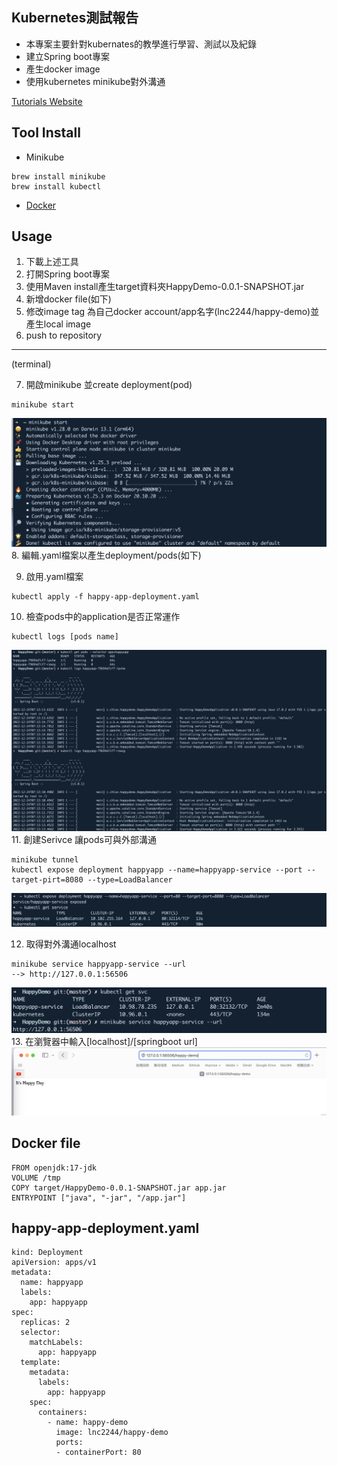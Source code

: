 

## Kubernetes測試報告

- 本專案主要針對kubernates的教學進行學習、測試以及紀錄
- 建立Spring boot專案
- 產生docker image
- 使用kubernetes minikube對外溝通

[Tutorials Website](https://kubernetes.io/docs/tutorials)
## Tool Install
- Minikube
```
brew install minikube
brew install kubectl
```

- [Docker](https://docs.docker.com/get-docker/) 

## Usage

1. 下載上述工具
2. 打開Spring boot專案
3. 使用Maven install產生target資料夾HappyDemo-0.0.1-SNAPSHOT.jar
4. 新增docker file(如下)
5. 修改image tag 為自己docker account/app名字(lnc2244/happy-demo)並產生local image
6. push to repository
---
(terminal)

7. 開啟minikube 並create deployment(pod)
```
minikube start
```
![minikube start](https://github.com/lnc0119/k8s-review/blob/8d9ddecc4527b98ffc651b4dc04924f76a67e148/src/images/demo/minikube-start.png)
8. 編輯.yaml檔案以產生deployment/pods(如下)

9. 啟用.yaml檔案
```
kubectl apply -f happy-app-deployment.yaml
```
10. 檢查pods中的application是否正常運作
```
kubectl logs [pods name]
```
![kubectl-logs](https://github.com/lnc0119/k8s-review/blob/8d9ddecc4527b98ffc651b4dc04924f76a67e148/src/images/demo/kubectl-logs.png)
11. 創建Serivce 讓pods可與外部溝通
```
minikube tunnel
kubectl expose deployment happyapp --name=happyapp-service --port --target-pirt=8080 --type=LoadBalancer
```
![kubectl expose](https://github.com/lnc0119/k8s-review/blob/8d9ddecc4527b98ffc651b4dc04924f76a67e148/src/images/demo/kubectl-expose.png)

12. 取得對外溝通localhost
```
minikube service happyapp-service --url 
--> http://127.0.0.1:56506
```
![get url](https://github.com/lnc0119/k8s-review/blob/8d9ddecc4527b98ffc651b4dc04924f76a67e148/src/images/demo/minikube-get-url.png)
13. 在瀏覽器中輸入[localhost]/[springboot url]
![final demo](https://github.com/lnc0119/k8s-review/blob/8d9ddecc4527b98ffc651b4dc04924f76a67e148/src/images/demo/final-demo.png)





## Docker file
```
FROM openjdk:17-jdk
VOLUME /tmp
COPY target/HappyDemo-0.0.1-SNAPSHOT.jar app.jar
ENTRYPOINT ["java", "-jar", "/app.jar"]
```

## happy-app-deployment.yaml
```
kind: Deployment
apiVersion: apps/v1
metadata:
  name: happyapp
  labels:
    app: happyapp
spec:
  replicas: 2
  selector:
    matchLabels:
      app: happyapp
  template:
    metadata:
      labels:
        app: happyapp
    spec:
      containers:
        - name: happy-demo
          image: lnc2244/happy-demo
          ports:
          - containerPort: 80
```


